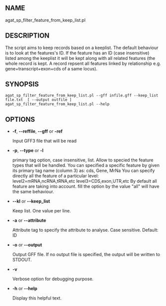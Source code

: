 ## NAME

agat\_sp\_filter\_feature\_from\_keep\_list.pl

## DESCRIPTION

The script aims to keep records based on a keeplist.
The default behaviour is to look at the features's ID. If the feature has an ID
(case insensitive) listed among the keeplist it will be kept along with all
related features (the whole record is kept. A record repsent all features linked
 by relationship e.g. gene+transcript+exon+cds of a same locus).

## SYNOPSIS

```
agat_sp_filter_feature_from_keep_list.pl --gff infile.gff --keep_list file.txt  [ --output outfile ]
agat_sp_filter_feature_from_keep_list.pl --help
```

## OPTIONS

- **-f**, **--reffile**, **--gff**  or **-ref**

    Input GFF3 file that will be read

- **-p**,  **--type** or  **-l**

    primary tag option, case insensitive, list. Allow to specied the feature types that will be handled.
    You can specified a specific feature by given its primary tag name (column 3) as: cds, Gene, MrNa
    You can specify directly all the feature of a particular level:
          level2=mRNA,ncRNA,tRNA,etc
          level3=CDS,exon,UTR,etc
    By default all feature are taking into account. fill the option by the value "all" will have the same behaviour.

- **--kl** or **--keep\_list**

    Keep list. One value per line.

- **-a** or **--attribute**

    Attribute tag to specify the attribute to analyse. Case sensitive. Default: ID

- **-o** or **--output**

    Output GFF file.  If no output file is specified, the output will be
    written to STDOUT.

- **-v**

    Verbose option for debugging purpose.

- **-h** or **--help**

    Display this helpful text.

